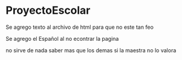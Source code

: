 # ProyectoEscolar
Se agrego texto al archivo de html para que no este tan feo

Se agrego el Español al no econtrar la pagina

no sirve de nada saber mas que los demas si la maestra no lo valora